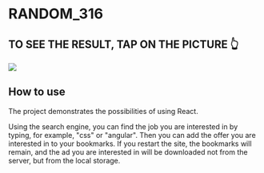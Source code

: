 # RANDOM_316
## TO SEE THE RESULT, TAP ON THE PICTURE 👆

<a href="https://babinigor.github.io/RANDOM_316/"><img src="https://github.com/user-attachments/assets/dffca14d-88f7-4c13-abf2-5e11d14a0585"/></a>

## How to use
The project demonstrates the possibilities of using React.

Using the search engine, you can find the job you are interested in by typing, for example, "css" or "angular". Then you can add the offer you are interested in to your bookmarks. If you restart the site, the bookmarks will remain, and the ad you are interested in will be downloaded not from the server, but from the local storage.
